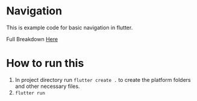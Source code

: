 # Navigation

This is example code for basic navigation in flutter.

Full Breakdown [Here](https://www.hungrimind.com/flutter/navigation)

# How to run this
1. In project directory run `flutter create .` to create the platform folders and other necessary files.
2. `flutter run`
